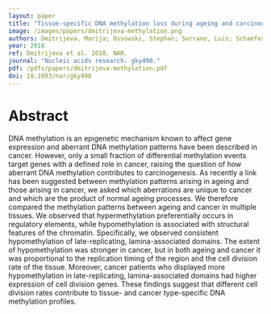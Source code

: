 ```yaml
---
layout: paper
title: "Tissue-specific DNA methylation loss during ageing and carcinogenesis is linked to chromosome structure, replication timing and cell division rates"
image: /images/papers/dmitrijeva-methylation.png
authors: Dmitrijeva, Marija; Ossowski, Stephan; Serrano, Luis; Schaefer, Martin H
year: 2018
ref: Dmitrijeva et al. 2018. NAR.
journal: "Nucleic acids research. gky498."
pdf: /pdfs/papers/dmitrijeva-methylation.pdf
doi: 10.1093/nar/gky498
---
```


# Abstract

DNA methylation is an epigenetic mechanism known to affect gene expression and aberrant DNA methylation patterns have been described in cancer. However, only a small fraction of differential methylation events target genes with a defined role in cancer, raising the question of how aberrant DNA methylation contributes to carcinogenesis. As recently a link has been suggested between methylation patterns arising in ageing and those arising in cancer, we asked which aberrations are unique to cancer and which are the product of normal ageing processes. We therefore compared the methylation patterns between ageing and cancer in multiple tissues. We observed that hypermethylation preferentially occurs in regulatory elements, while hypomethylation is associated with structural features of the chromatin. Specifically, we observed consistent hypomethylation of late-replicating, lamina-associated domains. The extent of hypomethylation was stronger in cancer, but in both ageing and cancer it was proportional to the replication timing of the region and the cell division rate of the tissue. Moreover, cancer patients who displayed more hypomethylation in late-replicating, lamina-associated domains had higher expression of cell division genes. These findings suggest that different cell division rates contribute to tissue- and cancer type-specific DNA methylation profiles.
